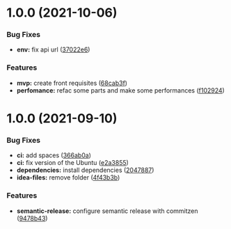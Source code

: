 # 1.0.0 (2021-10-06)


### Bug Fixes

* **env:** fix api url ([37022e6](https://github.com/dijalmasilva/dialog-pwa-test-ui/commit/37022e667f010b5d77f533f7adc6bec2641d7846))


### Features

* **mvp:** create front requisites ([68cab3f](https://github.com/dijalmasilva/dialog-pwa-test-ui/commit/68cab3f709d64fdbea3cefa53d7a9c7535d4ef72))
* **perfomance:** refac some parts and make some performances ([f102924](https://github.com/dijalmasilva/dialog-pwa-test-ui/commit/f10292430d55b693f3fedb6db2858c909e4dc782))

# 1.0.0 (2021-09-10)


### Bug Fixes

* **ci:** add spaces ([366ab0a](https://github.com/dijalmasilva/template-eslint-prettier-semantic-release-typescript/commit/366ab0a732c058d8fccb792e20a76a816924ba5b))
* **ci:** fix version of the Ubuntu ([e2a3855](https://github.com/dijalmasilva/template-eslint-prettier-semantic-release-typescript/commit/e2a385501b82cbd9c26edade85a969def8998833))
* **dependencies:** install dependencies ([2047887](https://github.com/dijalmasilva/template-eslint-prettier-semantic-release-typescript/commit/2047887178ebdad99cd5f557fb33c3b27291bc06))
* **idea-files:** remove folder ([4f43b3b](https://github.com/dijalmasilva/template-eslint-prettier-semantic-release-typescript/commit/4f43b3b0510cb5e5468b339a78f33e840a3b1eae))


### Features

* **semantic-release:** configure semantic release with commitzen ([9478b43](https://github.com/dijalmasilva/template-eslint-prettier-semantic-release-typescript/commit/9478b43bf47498fa369f9dad33c22afa3eadca80))
